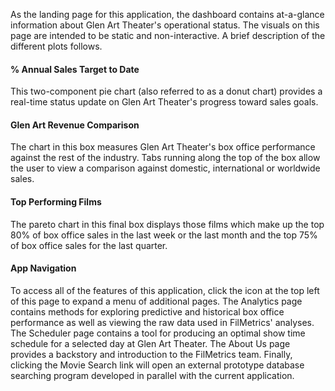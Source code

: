 As the landing page for this application, the dashboard contains at-a-glance information about Glen Art Theater's operational status. The visuals on this page are intended to be static and non-interactive. A brief description of the different plots follows.

#### % Annual Sales Target to Date

This two-component pie chart (also referred to as a donut chart) provides a real-time status update on Glen Art Theater's progress toward sales goals.

#### Glen Art Revenue Comparison

The chart in this box measures Glen Art Theater's box office performance against the rest of the industry. Tabs running along the top of the box allow the user to view a comparison against domestic, international or worldwide sales.

#### Top Performing Films

The pareto chart in this final box displays those films which make up the top 80% of box office sales in the last week or the last month and the top 75% of box office sales for the last quarter.

#### App Navigation

To access all of the features of this application, click the <i class="glyphicon glyphicon-menu-hamburger"></i> icon at the top left of this page to expand a menu of additional pages. The Analytics page contains methods for exploring predictive and historical box office performance as well as viewing the raw data used in FilMetrics' analyses. The Scheduler page contains a tool for producing an optimal show time schedule for a selected day at Glen Art Theater. The About Us page provides a backstory and introduction to the FilMetrics team. Finally, clicking the Movie Search link will open an external prototype database searching program developed in parallel with the current application.
